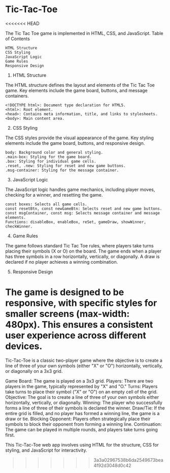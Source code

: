 # Tic-Tac-Toe
<<<<<<< HEAD

The Tic Tac Toe game is implemented in HTML, CSS, and JavaScript.
Table of Contents

    HTML Structure
    CSS Styling
    JavaScript Logic
    Game Rules
    Responsive Design

1. HTML Structure <a name="html-structure"></a>

The HTML structure defines the layout and elements of the Tic Tac Toe game. Key elements include the game board, buttons, and message containers.

    <!DOCTYPE html>: Document type declaration for HTML5.
    <html>: Root element.
    <head>: Contains meta information, title, and links to stylesheets.
    <body>: Main content area.

2. CSS Styling <a name="css-styling"></a>

The CSS styles provide the visual appearance of the game. Key styling elements include the game board, buttons, and responsive design.

    body: Background color and general styling.
    .main-box: Styling for the game board.
    .box: Styling for individual game cells.
    .reset, .new: Styling for reset and new game buttons.
    .msg-container: Styling for the message container.

3. JavaScript Logic <a name="javascript-logic"></a>

The JavaScript logic handles game mechanics, including player moves, checking for a winner, and resetting the game.

    const boxes: Selects all game cells.
    const resetBtn, const newGameBtn: Selects reset and new game buttons.
    const msgContainer, const msg: Selects message container and message elements.
    Functions: disableBox, enableBox, reSet, gameDraw, showWinner, checkWinner.

4. Game Rules <a name="game-rules"></a>

The game follows standard Tic Tac Toe rules, where players take turns placing their symbols (X or O) on the board. The game ends when a player has three symbols in a row horizontally, vertically, or diagonally. A draw is declared if no player achieves a winning combination.

5. Responsive Design <a name="responsive-design"></a>

The game is designed to be responsive, with specific styles for smaller screens (max-width: 480px). This ensures a consistent user experience across different devices.
=======
Tic-Tac-Toe is a classic two-player game where the objective is to create a line of three of your own symbols (either "X" or "O") horizontally, vertically, or diagonally on a 3x3 grid.

Game Board: The game is played on a 3x3 grid.
Players: There are two players in the game, typically represented by "X" and "O."
Turns: Players take turns to place their symbol ("X" or "O") on an empty cell of the grid.
Objective: The goal is to create a line of three of your own symbols either horizontally, vertically, or diagonally.
Winning: The player who successfully forms a line of three of their symbols is declared the winner.
Draw/Tie: If the entire grid is filled, and no player has formed a winning line, the game is a draw or tie.
Blocking Opponent: Players often strategically place their symbols to block their opponent from forming a winning line.
Continuation: The game can be played in multiple rounds, and players take turns going first.

This Tic-Tac-Toe web app involves using HTML for the structure, CSS for styling, and JavaScript for interactivity.
>>>>>>> 3a3a02967538b6da2549673bea4f92d3048d0c42
